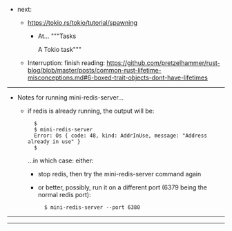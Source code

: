 - next:

    - <https://tokio.rs/tokio/tutorial/spawning>

        - At... """Tasks

            A Tokio task"""

    - Interruption: finish reading: <https://github.com/pretzelhammer/rust-blog/blob/master/posts/common-rust-lifetime-misconceptions.md#6-boxed-trait-objects-dont-have-lifetimes>

---


- Notes for running mini-redis-server...

    - if redis is already running, the output will be:

            $
            $ mini-redis-server
            Error: Os { code: 48, kind: AddrInUse, message: "Address already in use" }
            $

        ...in which case: either:

        - stop redis, then try the mini-redis-server command again

        - or better, possibly, run it on a different port (6379 being the normal redis port):

                $ mini-redis-server --port 6380

---


---


